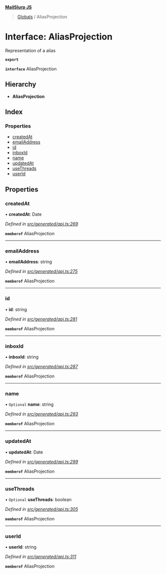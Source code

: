 **[MailSlurp JS](../README.md)**

> [Globals](../README.md) / AliasProjection

# Interface: AliasProjection

Representation of a alias

**`export`** 

**`interface`** AliasProjection

## Hierarchy

* **AliasProjection**

## Index

### Properties

* [createdAt](aliasprojection.md#createdat)
* [emailAddress](aliasprojection.md#emailaddress)
* [id](aliasprojection.md#id)
* [inboxId](aliasprojection.md#inboxid)
* [name](aliasprojection.md#name)
* [updatedAt](aliasprojection.md#updatedat)
* [useThreads](aliasprojection.md#usethreads)
* [userId](aliasprojection.md#userid)

## Properties

### createdAt

•  **createdAt**: Date

*Defined in [src/generated/api.ts:269](https://github.com/mailslurp/mailslurp-client/blob/98c6efc/src/generated/api.ts#L269)*

**`memberof`** AliasProjection

___

### emailAddress

•  **emailAddress**: string

*Defined in [src/generated/api.ts:275](https://github.com/mailslurp/mailslurp-client/blob/98c6efc/src/generated/api.ts#L275)*

**`memberof`** AliasProjection

___

### id

•  **id**: string

*Defined in [src/generated/api.ts:281](https://github.com/mailslurp/mailslurp-client/blob/98c6efc/src/generated/api.ts#L281)*

**`memberof`** AliasProjection

___

### inboxId

•  **inboxId**: string

*Defined in [src/generated/api.ts:287](https://github.com/mailslurp/mailslurp-client/blob/98c6efc/src/generated/api.ts#L287)*

**`memberof`** AliasProjection

___

### name

• `Optional` **name**: string

*Defined in [src/generated/api.ts:293](https://github.com/mailslurp/mailslurp-client/blob/98c6efc/src/generated/api.ts#L293)*

**`memberof`** AliasProjection

___

### updatedAt

•  **updatedAt**: Date

*Defined in [src/generated/api.ts:299](https://github.com/mailslurp/mailslurp-client/blob/98c6efc/src/generated/api.ts#L299)*

**`memberof`** AliasProjection

___

### useThreads

• `Optional` **useThreads**: boolean

*Defined in [src/generated/api.ts:305](https://github.com/mailslurp/mailslurp-client/blob/98c6efc/src/generated/api.ts#L305)*

**`memberof`** AliasProjection

___

### userId

•  **userId**: string

*Defined in [src/generated/api.ts:311](https://github.com/mailslurp/mailslurp-client/blob/98c6efc/src/generated/api.ts#L311)*

**`memberof`** AliasProjection
